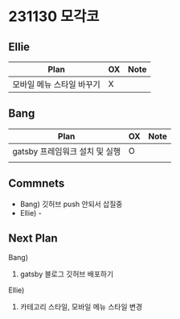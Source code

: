 # 231130 모각코

## Ellie

| Plan 	| OX 	| Note 	|
|------	|----	|------	|
| 모바일 메뉴 스타일 바꾸기	 |  X 	|


## Bang

| Plan 	| OX 	| Note 	|
|------	|----	|------	|
| gatsby 프레임워크 설치 및 실행     |  O  |      |
|                        |     |      |



## Commnets
- Bang) 깃허브 push 안되서 삽질중
- Ellie) -

 
## Next Plan
  Bang) 
 1. gatsby 블로그 깃허브 배포하기
 
  Ellie)
  1. 카테고리 스타일, 모바일 메뉴 스타일 변경